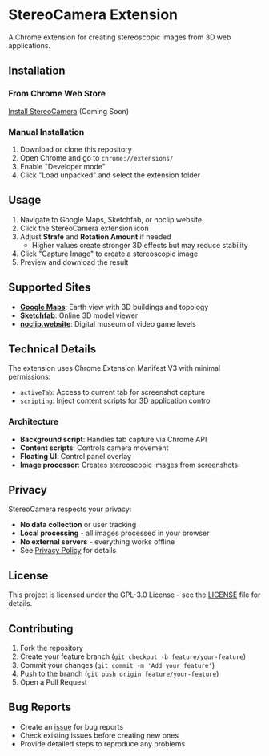 # StereoCamera Extension

A Chrome extension for creating stereoscopic images from 3D web applications.

## Installation

### From Chrome Web Store

[Install StereoCamera](https://chrome.google.com/webstore) (Coming Soon)

### Manual Installation

1. Download or clone this repository
2. Open Chrome and go to `chrome://extensions/`
3. Enable "Developer mode"
4. Click "Load unpacked" and select the extension folder

## Usage

1. Navigate to Google Maps, Sketchfab, or noclip.website
2. Click the StereoCamera extension icon
3. Adjust **Strafe** and **Rotation Amount** if needed
   - Higher values create stronger 3D effects but may reduce stability
4. Click "Capture Image" to create a stereoscopic image
5. Preview and download the result

## Supported Sites

- **[Google Maps](https://www.google.com/maps)**: Earth view with 3D buildings and topology
- **[Sketchfab](https://sketchfab.com)**: Online 3D model viewer
- **[noclip.website](https://noclip.website)**: Digital museum of video game levels

## Technical Details

The extension uses Chrome Extension Manifest V3 with minimal permissions:

- `activeTab`: Access to current tab for screenshot capture
- `scripting`: Inject content scripts for 3D application control

### Architecture

- **Background script**: Handles tab capture via Chrome API
- **Content scripts**: Controls camera movement
- **Floating UI**: Control panel overlay
- **Image processor**: Creates stereoscopic images from screenshots

## Privacy

StereoCamera respects your privacy:

- **No data collection** or user tracking
- **Local processing** - all images processed in your browser
- **No external servers** - everything works offline
- See [Privacy Policy](PRIVACY_POLICY.md) for details

## License

This project is licensed under the GPL-3.0 License - see the [LICENSE](LICENSE) file for details.

## Contributing

1. Fork the repository
2. Create your feature branch (`git checkout -b feature/your-feature`)
3. Commit your changes (`git commit -m 'Add your feature'`)
4. Push to the branch (`git push origin feature/your-feature`)
5. Open a Pull Request

## Bug Reports

- Create an [issue](https://github.com/Lorrodev/StereoCamera/issues) for bug reports
- Check existing issues before creating new ones
- Provide detailed steps to reproduce any problems
